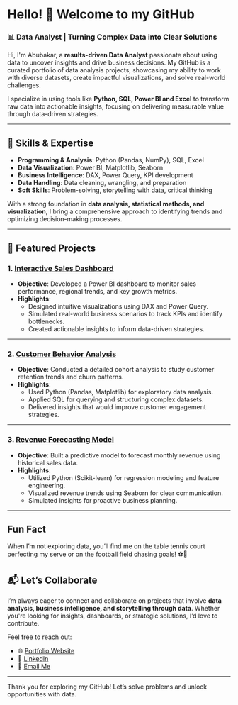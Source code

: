 # Hello! 👋 Welcome to my GitHub  
### 📊 Data Analyst | Turning Complex Data into Clear Solutions  

Hi, I'm Abubakar, a **results-driven Data Analyst** passionate about using data to uncover insights and drive business decisions. My GitHub is a curated portfolio of data analysis projects, showcasing my ability to work with diverse datasets, create impactful visualizations, and solve real-world challenges.  

I specialize in using tools like **Python, SQL, Power BI and Excel** to transform raw data into actionable insights, focusing on delivering measurable value through data-driven strategies.  

---

## 🚀 Skills & Expertise  

- **Programming & Analysis**: Python (Pandas, NumPy), SQL, Excel  
- **Data Visualization**: Power BI, Matplotlib, Seaborn  
- **Business Intelligence**: DAX, Power Query, KPI development  
- **Data Handling**: Data cleaning, wrangling, and preparation  
- **Soft Skills**: Problem-solving, storytelling with data, critical thinking  

With a strong foundation in **data analysis, statistical methods, and visualization**, I bring a comprehensive approach to identifying trends and optimizing decision-making processes.

---

## 🌟 Featured Projects  

### 1. [Interactive Sales Dashboard](https://github.com/yourusername/sales-dashboard)  
- **Objective**: Developed a Power BI dashboard to monitor sales performance, regional trends, and key growth metrics.  
- **Highlights**:  
  - Designed intuitive visualizations using DAX and Power Query.  
  - Simulated real-world business scenarios to track KPIs and identify bottlenecks.  
  - Created actionable insights to inform data-driven strategies.  

---

### 2. [Customer Behavior Analysis](https://github.com/yourusername/customer-behavior-analysis)  
- **Objective**: Conducted a detailed cohort analysis to study customer retention trends and churn patterns.  
- **Highlights**:  
  - Used Python (Pandas, Matplotlib) for exploratory data analysis.  
  - Applied SQL for querying and structuring complex datasets.  
  - Delivered insights that would improve customer engagement strategies.  

---

### 3. [Revenue Forecasting Model](https://github.com/yourusername/revenue-forecasting)  
- **Objective**: Built a predictive model to forecast monthly revenue using historical sales data.  
- **Highlights**:  
  - Utilized Python (Scikit-learn) for regression modeling and feature engineering.  
  - Visualized revenue trends using Seaborn for clear communication.  
  - Simulated insights for proactive business planning.  

---

## Fun Fact  
When I’m not exploring data, you’ll find me on the table tennis court perfecting my serve or on the football field chasing goals! ⚽🏓  


## 📬 Let’s Collaborate  

I’m always eager to connect and collaborate on projects that involve **data analysis, business intelligence, and storytelling through data**. Whether you're looking for insights, dashboards, or strategic solutions, I’d love to contribute.  

Feel free to reach out:  
- 🌐 [Portfolio Website](https://yourportfolio.com)  
- 💼 [LinkedIn](https://linkedin.com/in/yourprofile)  
- 📧 [Email Me](mailto:yourname@example.com)  

---

Thank you for exploring my GitHub! Let’s solve problems and unlock opportunities with data.  

